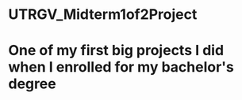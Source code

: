 # UTRGV_Midterm1of2Project
# One of my first big projects I did when I enrolled for my bachelor's degree
